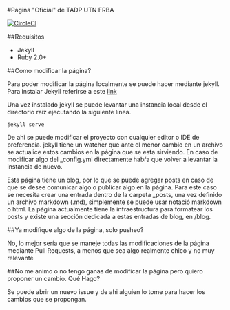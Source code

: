 #Pagina "Oficial" de TADP UTN FRBA

[![CircleCI](https://circleci.com/gh/tadp-utn-frba/tadp-utn-frba.github.io.svg?style=svg)](https://circleci.com/gh/tadp-utn-frba/tadp-utn-frba.github.io)

##Requisitos

* Jekyll
* Ruby 2.0+

##Como modificar la página?

Para poder modificar la página localmente se puede hacer mediante jekyll. Para instalar Jekyll referirse a este [link](http://jekyllrb.com/docs/installation/)

Una vez instalado jekyll se puede levantar una instancia local desde el directorio raiz ejecutando la siguiente línea.

```
jekyll serve
```

De ahi se puede modificar el proyecto con cualquier editor o IDE de preferencia. jekyll tiene un watcher que ante el menor cambio en un
archivo se actualice estos cambios en la página que se esta sirviendo. En caso de modificar algo del _config.yml directamente habŕa que
volver a levantar la instancia de nuevo.

Esta página tiene un blog, por lo que se puede agregar posts en caso de que se desee comunicar algo o publicar algo en la página.
Para este caso se necesita crear una entrada dentro de la carpeta _posts, una vez definido un archivo markdown (.md), simplemente
se puede usar notació markdown o html. La página actualmente tiene la infraestructura para formatear los posts y existe una sección
dedicada a estas entradas de blog, en /blog.

##Ya modifique algo de la página, solo pusheo?

No, lo mejor sería que se maneje todas las modificaciones de la página mediante Pull Requests, a menos que sea algo
realmente chico y no muy relevante

##No me animo o no tengo ganas de modificar la página pero quiero proponer un cambio. Qué Hago?

Se puede abrir un nuevo issue y de ahi alguien lo tome para hacer los cambios que se propongan.
